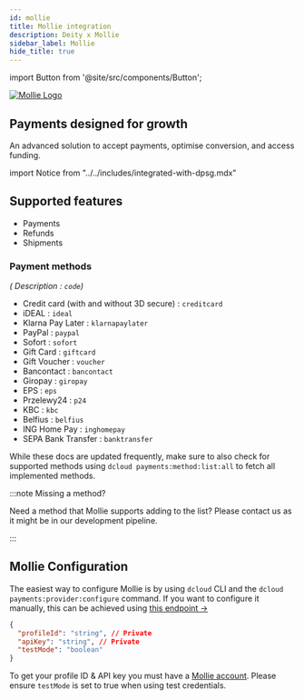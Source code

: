 ```yaml
---
id: mollie
title: Mollie integration
description: Deity x Mollie
sidebar_label: Mollie
hide_title: true
---
```


import Button from '@site/src/components/Button';

<a href="https://mollie.com/" rel="noreferrer noopener" target="_blank" aria-label="visit the Mollie site" className="invert">
  <img src="/docs/img/docs/platform/mollie-logo.svg" alt="Mollie Logo" className="height80 pb20"/>
</a>

## Payments designed for growth
An advanced solution to accept payments, optimise conversion, and access funding.


import Notice from "../../includes/integrated-with-dpsg.mdx"

<Notice />

## Supported features

- Payments
- Refunds
- Shipments

### Payment methods

*( Description : `code`)*

- Credit card (with and without 3D secure) : `creditcard`
- iDEAL : `ideal`
- Klarna Pay Later : `klarnapaylater`
- PayPal : `paypal`
- Sofort : `sofort`
- Gift Card : `giftcard`
- Gift Voucher : `voucher`
- Bancontact : `bancontact`
- Giropay : `giropay`
- EPS : `eps`
- Przelewy24 : `p24`
- KBC : `kbc`
- Belfius : `belfius`
- ING Home Pay : `inghomepay`
- SEPA Bank Transfer : `banktransfer`

While these docs are updated frequently, make sure to also check for supported methods using `dcloud payments:method:list:all` to fetch all implemented methods.

:::note Missing a method?

Need a method that Mollie supports adding to the list? Please contact us as it might be in our development pipeline.

:::

## Mollie Configuration

The easiest way to configure Mollie is by using `dcloud` CLI and the `dcloud payments:provider:configure` command. If you want to configure it manually, this can be achieved using [this endpoint →](https://dpsg.deity.cloud/#/Management/EnvironmentPaymentProviderController_mollie_create)


```json
{
  "profileId": "string", // Private
  "apiKey": "string", // Private
  "testMode": "boolean"
}
```

To get your profile ID &amp; API key you must have a [Mollie account](https://www.mollie.com/dashboard/).  Please ensure `testMode` is set to true when using test credentials.
